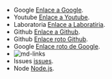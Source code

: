 * Google [Enlace a Google](https://www.google.com).
* Youtube [Enlace a Youtube](https://www.youtube.com/).
* Laboratoria [Enlace a Laboratiria](https://www.laboratoria.la/).
* Github [Enlace a Github](https://github.com/).
* Github [Enlace roto Github](https://github1.com/).
* Google [Enlace roto de Google](https://www1.google.com).
* ![md-links](https://github.com/Laboratoria/bootcamp/assets/12631491/fc6bc380-7824-4fab-ab8f-7ab53cd9d0e4)
* Issues [issues](https://docs.github.com/es/issues).
* Node [Node.js](https://nodejs.org/).